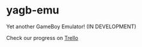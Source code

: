 # yagb-emu
Yet another GameBoy Emulator! (IN DEVELOPMENT)

Check our progress on [Trello](https://trello.com/b/OjFnTbI9/gb-emulator)